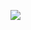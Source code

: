 <a href="https://www.youtube.com/watch?v=QE1cugQggjk"><img height="auto" src="https://i9.ytimg.com/vi/QE1cugQggjk/maxresdefault.jpg?time=1651098000000&sqp=CJCDp5MG&rs=AOn4CLAsTbO_U03HeLw_SrRyowGJpQOtuA"/></a>
